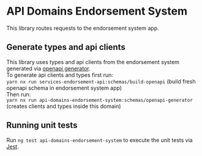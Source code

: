 <!-- gitbook-ignore -->

# API Domains Endorsement System

This library routes requests to the endorsement system app.

## Generate types and api clients

This library uses types and api clients from the endorsement system generated via [openapi generator](https://openapi-generator.tech/).  
To generate api clients and types first run:  
`yarn nx run services-endorsement-api:schemas/build-openapi` (build fresh openapi schema in endorsement system app)  
Then run:  
`yarn nx run api-domains-endorsement-system:schemas/openapi-generator` (creates clients and types inside this domain)

## Running unit tests

Run `ng test api-domains-endorsement-system` to execute the unit tests via [Jest](https://jestjs.io).
